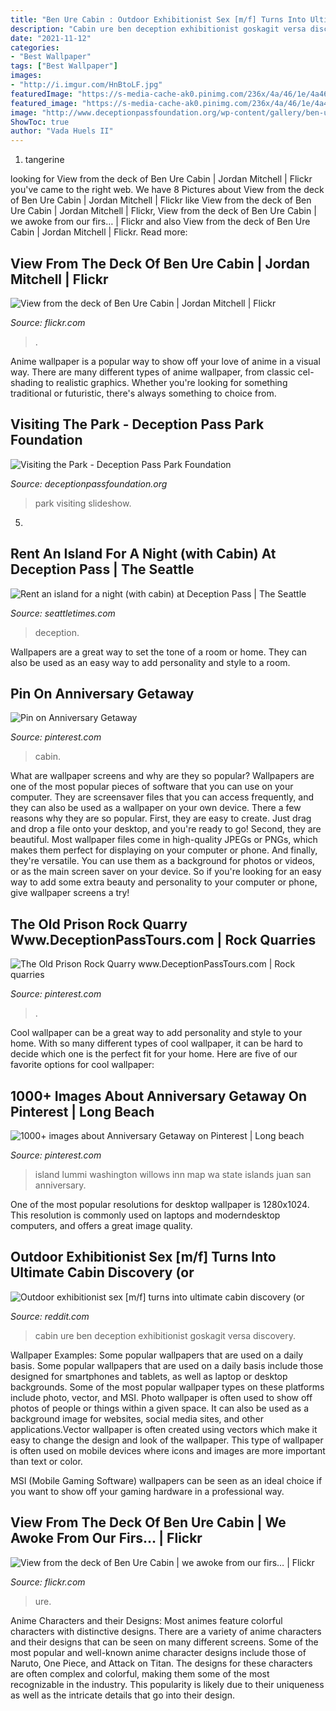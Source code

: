 ```yaml
---
title: "Ben Ure Cabin : Outdoor Exhibitionist Sex [m/f] Turns Into Ultimate Cabin Discovery (or"
description: "Cabin ure ben deception exhibitionist goskagit versa discovery"
date: "2021-11-12"
categories:
- "Best Wallpaper"
tags: ["Best Wallpaper"]
images:
- "http://i.imgur.com/HnBtoLF.jpg"
featuredImage: "https://s-media-cache-ak0.pinimg.com/236x/4a/46/1e/4a461e81c538235adbdeb52f56712d31.jpg"
featured_image: "https://s-media-cache-ak0.pinimg.com/236x/4a/46/1e/4a461e81c538235adbdeb52f56712d31.jpg"
image: "http://www.deceptionpassfoundation.org/wp-content/gallery/ben-ure/thumbs/thumbs_benuretrial.jpg"
ShowToc: true
author: "Vada Huels II"
---
```



1. tangerine 

	

		
looking for View from the deck of Ben Ure Cabin | Jordan Mitchell | Flickr you've came to the right web. We have 8 Pictures about View from the deck of Ben Ure Cabin | Jordan Mitchell | Flickr like View from the deck of Ben Ure Cabin | Jordan Mitchell | Flickr, View from the deck of Ben Ure Cabin | we awoke from our firs… | Flickr and also View from the deck of Ben Ure Cabin | Jordan Mitchell | Flickr. Read more:
		
    
## View From The Deck Of Ben Ure Cabin | Jordan Mitchell | Flickr

<img loading=lazy src="https://live.staticflickr.com/6149/5976383393_16e381d847_b.jpg" onerror="this.onerror=null;this.src='https://tse3.mm.bing.net/th?id=OIP.9_40AzTzRtbzezQlfo2a7gHaE8&amp;pid=15.1';" alt="View from the deck of Ben Ure Cabin | Jordan Mitchell | Flickr">

_Source: flickr.com_

>. 

	

Anime wallpaper is a popular way to show off your love of anime in a visual way. There are many different types of anime wallpaper, from classic cel-shading to realistic graphics. Whether you're looking for something traditional or futuristic, there's always something to choice from.

    
## Visiting The Park - Deception Pass Park Foundation

<img loading=lazy src="http://www.deceptionpassfoundation.org/wp-content/gallery/ben-ure/thumbs/thumbs_benuretrial.jpg" onerror="this.onerror=null;this.src='https://tse2.mm.bing.net/th?id=OIP.mUQgiw-xa24PDAQMdpt7HwAAAA&amp;pid=15.1';" alt="Visiting the Park - Deception Pass Park Foundation">

_Source: deceptionpassfoundation.org_

>park visiting slideshow. 

	

5.

    
## Rent An Island For A Night (with Cabin) At Deception Pass | The Seattle

<img loading=lazy src="https://static.seattletimes.com/wp-content/uploads/2013/07/2021513321.jpg" onerror="this.onerror=null;this.src='https://tse4.mm.bing.net/th?id=OIP.RznzSsVBB0wxZ-qUFSUtZQHaEu&amp;pid=15.1';" alt="Rent an island for a night (with cabin) at Deception Pass | The Seattle">

_Source: seattletimes.com_

>deception. 

	

Wallpapers are a great way to set the tone of a room or home. They can also be used as an easy way to add personality and style to a room.

    
## Pin On Anniversary Getaway

<img loading=lazy src="https://i.pinimg.com/736x/39/7c/6a/397c6ae8575ef9efafbe2ab608bfd2f9--cabin-decks-washington-state-parks.jpg" onerror="this.onerror=null;this.src='https://tse4.mm.bing.net/th?id=OIP.3h1dvMo-xl0wfAa42oGMwAHaFj&amp;pid=15.1';" alt="Pin on Anniversary Getaway">

_Source: pinterest.com_

>cabin. 

	

What are wallpaper screens and why are they so popular?
Wallpapers are one of the most popular pieces of software that you can use on your computer. They are screensaver files that you can access frequently, and they can also be used as a wallpaper on your own device. There a few reasons why they are so popular. First, they are easy to create. Just drag and drop a file onto your desktop, and you're ready to go! Second, they are beautiful. Most wallpaper files come in high-quality JPEGs or PNGs, which makes them perfect for displaying on your computer or phone. And finally, they're versatile. You can use them as a background for photos or videos, or as the main screen saver on your device. So if you're looking for an easy way to add some extra beauty and personality to your computer or phone, give wallpaper screens a try!

    
## The Old Prison Rock Quarry Www.DeceptionPassTours.com | Rock Quarries

<img loading=lazy src="https://i.pinimg.com/236x/03/24/10/03241066fd6e7ff136097de5b42b5b28--ure-deception.jpg?nii=t" onerror="this.onerror=null;this.src='https://tse4.mm.bing.net/th?id=OIP.kyOOh2sq_pQlzjxes2sBUgHaE7&amp;pid=15.1';" alt="The Old Prison Rock Quarry www.DeceptionPassTours.com | Rock quarries">

_Source: pinterest.com_

>. 

	

Cool wallpaper can be a great way to add personality and style to your home. With so many different types of cool wallpaper, it can be hard to decide which one is the perfect fit for your home. Here are five of our favorite options for cool wallpaper: 

    
## 1000+ Images About Anniversary Getaway On Pinterest | Long Beach

<img loading=lazy src="https://s-media-cache-ak0.pinimg.com/236x/4a/46/1e/4a461e81c538235adbdeb52f56712d31.jpg" onerror="this.onerror=null;this.src='https://tse3.mm.bing.net/th?id=OIP.vdXH0fdjiUFgtatjPH2QFwHaGN&amp;pid=15.1';" alt="1000+ images about Anniversary Getaway on Pinterest | Long beach">

_Source: pinterest.com_

>island lummi washington willows inn map wa state islands juan san anniversary. 

	

One of the most popular resolutions for desktop wallpaper is 1280x1024. This resolution is commonly used on laptops and moderndesktop computers, and offers a great image quality.

    
## Outdoor Exhibitionist Sex [m/f] Turns Into Ultimate Cabin Discovery (or

<img loading=lazy src="http://i.imgur.com/HnBtoLF.jpg" onerror="this.onerror=null;this.src='https://tse2.mm.bing.net/th?id=OIP.mcjlN2jCEokpkljfHxTz_wHaE8&amp;pid=15.1';" alt="Outdoor exhibitionist sex [m/f] turns into ultimate cabin discovery (or">

_Source: reddit.com_

>cabin ure ben deception exhibitionist goskagit versa discovery. 

	

Wallpaper Examples: Some popular wallpapers that are used on a daily basis.
Some popular wallpapers that are used on a daily basis include those designed for smartphones and tablets, as well as laptop or desktop backgrounds. Some of the most popular wallpaper types on these platforms include photo, vector, and MSI. 
Photo wallpaper is often used to show off photos of people or things within a given space. It can also be used as a background image for websites, social media sites, and other applications.Vector wallpaper is often created using vectors which make it easy to change the design and look of the wallpaper. This type of wallpaper is often used on mobile devices where icons and images are more important than text or color. 

MSI (Mobile Gaming Software) wallpapers can be seen as an ideal choice if you want to show off your gaming hardware in a professional way.

    
## View From The Deck Of Ben Ure Cabin | We Awoke From Our Firs… | Flickr

<img loading=lazy src="https://live.staticflickr.com/6028/5976949520_950326feb9_b.jpg" onerror="this.onerror=null;this.src='https://tse2.mm.bing.net/th?id=OIP.x9d4aelQm2eNr6F2BXTaKwHaE8&amp;pid=15.1';" alt="View from the deck of Ben Ure Cabin | we awoke from our firs… | Flickr">

_Source: flickr.com_

>ure. 

	

Anime Characters and their Designs: Most animes feature colorful characters with distinctive designs.
There are a variety of anime characters and their designs that can be seen on many different screens. Some of the most popular and well-known anime character designs include those of Naruto, One Piece, and Attack on Titan. The designs for these characters are often complex and colorful, making them some of the most recognizable in the industry. This popularity is likely due to their uniqueness as well as the intricate details that go into their design.

